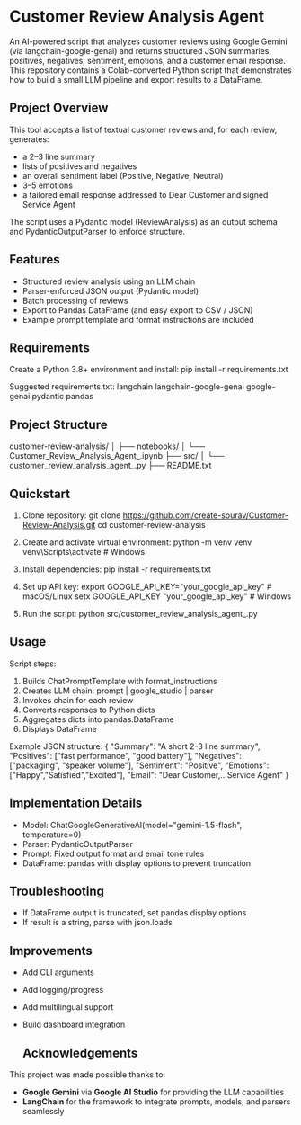 Customer Review Analysis Agent
==============================

An AI-powered script that analyzes customer reviews using Google Gemini (via langchain-google-genai) and returns structured JSON summaries, positives, negatives, sentiment, emotions, and a customer email response. This repository contains a Colab-converted Python script that demonstrates how to build a small LLM pipeline and export results to a DataFrame.

Project Overview
----------------
This tool accepts a list of textual customer reviews and, for each review, generates:
- a 2–3 line summary
- lists of positives and negatives
- an overall sentiment label (Positive, Negative, Neutral)
- 3–5 emotions
- a tailored email response addressed to Dear Customer and signed Service Agent

The script uses a Pydantic model (ReviewAnalysis) as an output schema and PydanticOutputParser to enforce structure.

Features
--------
- Structured review analysis using an LLM chain
- Parser-enforced JSON output (Pydantic model)
- Batch processing of reviews
- Export to Pandas DataFrame (and easy export to CSV / JSON)
- Example prompt template and format instructions are included

Requirements
------------
Create a Python 3.8+ environment and install:
    pip install -r requirements.txt

Suggested requirements.txt:
    langchain
    langchain-google-genai
    google-genai
    pydantic
    pandas

Project Structure
-----------------
customer-review-analysis/
│
├── notebooks/
│   └── Customer_Review_Analysis_Agent_.ipynb
├── src/
│   └── customer_review_analysis_agent_.py
├── README.txt


Quickstart
----------
1. Clone repository:
    git clone https://github.com/create-sourav/Customer-Review-Analysis.git
    cd customer-review-analysis

2. Create and activate virtual environment:
    python -m venv venv
    venv\Scripts\activate    # Windows

3. Install dependencies:
    pip install -r requirements.txt

4. Set up API key:
    export GOOGLE_API_KEY="your_google_api_key"  # macOS/Linux
    setx GOOGLE_API_KEY "your_google_api_key"    # Windows

5. Run the script:
    python src/customer_review_analysis_agent_.py

Usage
-----
Script steps:
1. Builds ChatPromptTemplate with format_instructions
2. Creates LLM chain: prompt | google_studio | parser
3. Invokes chain for each review
4. Converts responses to Python dicts
5. Aggregates dicts into pandas.DataFrame
6. Displays DataFrame

Example JSON structure:
{
    "Summary": "A short 2-3 line summary",
    "Positives": ["fast performance", "good battery"],
    "Negatives": ["packaging", "speaker volume"],
    "Sentiment": "Positive",
    "Emotions": ["Happy","Satisfied","Excited"],
    "Email": "Dear Customer,...Service Agent"
}

Implementation Details
----------------------
- Model: ChatGoogleGenerativeAI(model="gemini-1.5-flash", temperature=0)
- Parser: PydanticOutputParser
- Prompt: Fixed output format and email tone rules
- DataFrame: pandas with display options to prevent truncation

Troubleshooting
---------------
- If DataFrame output is truncated, set pandas display options
- If result is a string, parse with json.loads

Improvements
------------
- Add CLI arguments
- Add logging/progress
- Add multilingual support
- Build dashboard integration

  Acknowledgements
  ----------------
This project was made possible thanks to:
- **Google Gemini** via **Google AI Studio** for providing the LLM capabilities
- **LangChain** for the framework to integrate prompts, models, and parsers seamlessly

